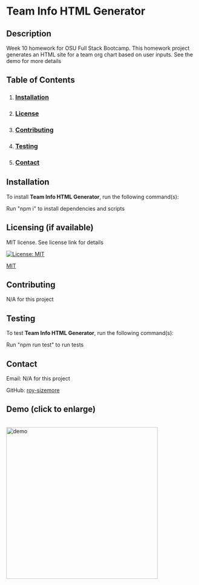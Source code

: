 # **Team Info HTML Generator**

  ## **Description**
  
  Week 10 homework for OSU Full Stack Bootcamp. This homework project generates an HTML site for a team org chart based on user inputs. See the demo for more details
  
  ## **Table of Contents**
  
  1. ### [Installation](#installation)
  
  2. ### [License](#license)
  
  3. ### [Contributing](#contributing)
  
  4. ### [Testing](#testing)
  
  5. ### [Contact](#contact)
  
  ## **Installation**
  
  To install **Team Info HTML Generator**, run the following command(s):
  
  Run "npm i" to install dependencies and scripts
  
  ## **Licensing** (if available)
  
  MIT license. See license link for details
  
  [![License: MIT](https://img.shields.io/badge/License-MIT-yellow.svg)](https://opensource.org/licenses/MIT)
  
  [MIT](https://opensource.org/licenses/MIT)
    
  ## **Contributing**
  
  N/A for this project
  
  ## **Testing**
  
  To test **Team Info HTML Generator**, run the following command(s):
  
  Run "npm run test" to run tests
    
  ## **Contact**
  
  Email: N/A for this project

  GitHub: [roy-sizemore](https://github.com/roy-sizemore/)

  ## **Demo** (click to enlarge)
  <br><img src="https://github.com/roy-sizemore/screenshots/blob/main/team-info-html-gen_demo.mp4" alt="demo" width="400px">
